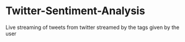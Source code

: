 # Twitter-Sentiment-Analysis
Live streaming of tweets from twitter streamed by the tags given by the user
